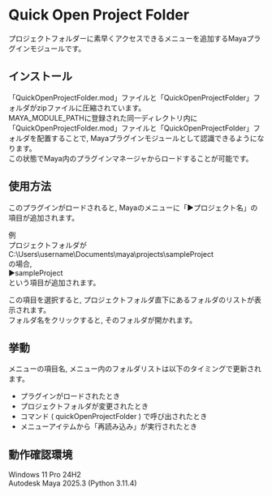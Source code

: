 # Quick Open Project Folder
プロジェクトフォルダーに素早くアクセスできるメニューを追加するMayaプラグインモジュールです。
## インストール
「QuickOpenProjectFolder.mod」ファイルと「QuickOpenProjectFolder」フォルダがzipファイルに圧縮されています。  
MAYA_MODULE_PATHに登録された同一ディレクトリ内に「QuickOpenProjectFolder.mod」ファイルと「QuickOpenProjectFolder」フォルダを配置することで, Mayaプラグインモジュールとして認識できるようになります。  
この状態でMaya内のプラグインマネージャからロードすることが可能です。
## 使用方法
このプラグインがロードされると, Mayaのメニューに「▶プロジェクト名」の項目が追加されます。  

例  
プロジェクトフォルダが  
C:\Users\username\Documents\maya\projects\sampleProject  
の場合,  
▶sampleProject  
という項目が追加されます。  

この項目を選択すると, プロジェクトフォルダ直下にあるフォルダのリストが表示されます。  
フォルダ名をクリックすると, そのフォルダが開かれます。
## 挙動
メニューの項目名, メニュー内のフォルダリストは以下のタイミングで更新されます。
- プラグインがロードされたとき
- プロジェクトフォルダが変更されたとき
- コマンド ( quickOpenProjectFolder ) で呼び出されたとき
- メニューアイテムから「再読み込み」が実行されたとき
## 動作確認環境
Windows 11 Pro 24H2  
Autodesk Maya 2025.3 (Python 3.11.4)